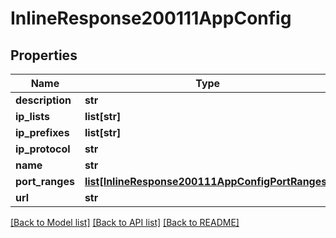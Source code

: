 # InlineResponse200111AppConfig

## Properties
Name | Type | Description | Notes
------------ | ------------- | ------------- | -------------
**description** | **str** |  | [optional] 
**ip_lists** | **list[str]** |  | [optional] 
**ip_prefixes** | **list[str]** |  | [optional] 
**ip_protocol** | **str** |  | [optional] 
**name** | **str** |  | [optional] 
**port_ranges** | [**list[InlineResponse200111AppConfigPortRanges]**](InlineResponse200111AppConfigPortRanges.md) |  | [optional] 
**url** | **str** |  | [optional] 

[[Back to Model list]](../README.md#documentation-for-models) [[Back to API list]](../README.md#documentation-for-api-endpoints) [[Back to README]](../README.md)

